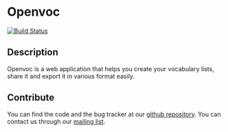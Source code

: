 Openvoc
=======
[![Build Status](https://secure.travis-ci.org/blegat/openvoc.png)](http://travis-ci.org/blegat/openvoc)

Description
-----------
Openvoc is a web application that helps you create your vocabulary lists, share it and export it in various format easily.

Contribute
----------
You can find the code and the bug tracker at our [github repository](https://github.com/blegat/openvoc).
You can contact us through our [mailing list](https://groups.google.com/d/forum/openvoc).
